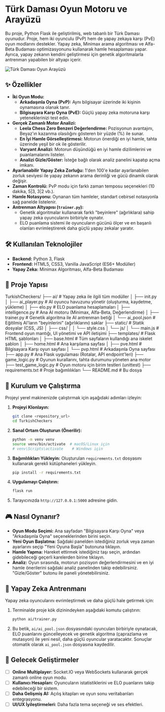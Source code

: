 # Türk Daması Oyun Motoru ve Arayüzü

Bu proje, Python Flask ile geliştirilmiş, web tabanlı bir Türk Daması oyunudur. Proje, hem iki oyunculu (PvP) hem de yapay zekaya karşı (PvE) oyun modlarını destekler. Yapay zeka, Minimax arama algoritması ve Alfa-Beta Budaması optimizasyonunu kullanarak hamle hesaplaması yapar. Ayrıca, yapay zekanın kendini geliştirmesi için genetik algoritmalarla antrenman yapabilen bir altyapı içerir.

![Türk Daması Oyun Arayüzü](https://i.imgur.com/gY9R1sN.png)

## ✨ Özellikler

- **İki Oyun Modu:**
  - **Arkadaşınla Oyna (PvP):** Aynı bilgisayar üzerinde iki kişinin oynamasına olanak tanır.
  - **Bilgisayara Karşı Oyna (PvE):** Güçlü yapay zeka motoruna karşı yeteneklerinizi test edin.
- **Gerçek Zamanlı Motor Analizi:**
  - **Leela Chess Zero Benzeri Değerlendirme:** Pozisyonun avantajını, Beyaz'ın kazanma olasılığını gösteren bir yüzde (%) ile sunar.
  - **En İyi Hamle Görselleştirmesi:** Motorun önerdiği en iyi hamle, tahta üzerinde yeşil bir ok ile gösterilir.
  - **Varyant Analizi:** Motorun düşündüğü en iyi hamle dizilimlerini ve puanlamalarını listeler.
  - **Analizi Gizle/Göster:** İsteğe bağlı olarak analiz panelini kapatıp açma imkanı.
- **Ayarlanabilir Yapay Zeka Zorluğu:** 1'den 100'e kadar ayarlanabilen zorluk seviyesi ile yapay zekanın arama derinliği ve gücü dinamik olarak değişir.
- **Zaman Kontrolü:** PvP modu için farklı zaman temposu seçenekleri (10 dakika, 5|3, 3|2 vb.).
- **Hamle Notasyonu:** Oynanan tüm hamleler, standart cebirsel notasyonla sağ panelde listelenir.
- **Antrenman Altyapısı (`trainer.py`):**
  - Genetik algoritmalar kullanarak farklı "beyinlere" (ağırlıklara) sahip yapay zeka oyuncularını birbiriyle oynatır.
  - ELO puanlama sistemi ile oyuncuların gücünü ölçer ve en başarılı olanları evrimleştirerek daha güçlü yapay zekalar yaratır.

## 🛠️ Kullanılan Teknolojiler

- **Backend:** Python 3, Flask
- **Frontend:** HTML5, CSS3, Vanilla JavaScript (ES6+ Modüller)
- **Yapay Zeka:** Minimax Algoritması, Alfa-Beta Budaması

## 📂 Proje Yapısı


TurkishCheckers/
├── ai/                     # Yapay zeka ile ilgili tüm modüller
│   ├── init.py
│   ├── ai_player.py        # AI oyuncu havuzunu yönetir (oluşturma, kaydetme, yükleme)
│   ├── elo.py              # ELO puanlama hesaplamaları
│   ├── intelligence.py     # Ana AI motoru (Minimax, Alfa-Beta, Değerlendirme)
│   ├── trainer.py          # Genetik algoritma ile AI antrenman betiği
│   └── ai_pool.json        # Eğitilmiş AI'ların "beyinlerini" (ağırlıklarını) saklar
├── static/                 # Statik dosyalar (CSS, JS)
│   ├── css/
│   │   └── style.css
│   └── js/
│       └── main.js         # Frontend oyun mantığı, UI yönetimi ve API iletişimi
├── templates/              # Flask HTML şablonları
│   ├── base.html           # Tüm sayfaların kullandığı ana iskelet şablon
│   ├── home.html           # Ana karşılama sayfası
│   ├── pve.html            # Bilgisayara Karşı oyun sayfası
│   └── pvp.html            # Arkadaşınla Oyna sayfası
├── app.py                  # Ana Flask uygulaması (Rotalar, API endpoint'leri)
├── game_logic.py           # Oyunun kurallarını, tahta durumunu yöneten ana motor
├── test_game_logic.py      # Oyun motoru için birim testleri (unittest)
├── requirements.txt        # Proje bağımlılıkları
└── README.md               # Bu dosya


## 🚀 Kurulum ve Çalıştırma

Projeyi yerel makinenizde çalıştırmak için aşağıdaki adımları izleyin:

1.  **Projeyi Klonlayın:**
    ```bash
    git clone <repository_url>
    cd TurkishCheckers
    ```

2.  **Sanal Ortam Oluşturun (Önerilir):**
    ```bash
    python -m venv venv
    source venv/bin/activate  # macOS/Linux için
    # venv\Scripts\activate    # Windows için
    ```

3.  **Bağımlılıkları Yükleyin:**
    Oluşturulan `requirements.txt` dosyasını kullanarak gerekli kütüphaneleri yükleyin.
    ```bash
    pip install -r requirements.txt
    ```

4.  **Uygulamayı Çalıştırın:**
    ```bash
    flask run
    ```

5.  Tarayıcınızda `http://127.0.0.1:5000` adresine gidin.

## 🎮 Nasıl Oynanır?

- **Oyun Modu Seçimi:** Ana sayfadan "Bilgisayara Karşı Oyna" veya "Arkadaşınla Oyna" seçeneklerinden birini seçin.
- **Yeni Oyun Başlatma:** Sağdaki panelden istediğiniz zorluk veya zaman ayarlarını seçip "Yeni Oyuna Başla" butonuna tıklayın.
- **Hamle Yapma:** Hareket ettirmek istediğiniz taşı seçin, ardından gidebileceği geçerli karelerden birine tıklayın.
- **Analiz:** Oyun sırasında, motorun pozisyon değerlendirmesini ve en iyi hamle önerilerini sağdaki analiz panelinden takip edebilirsiniz. "Gizle/Göster" butonu ile paneli yönetebilirsiniz.

## 🧠 Yapay Zeka Antrenmanı

Yapay zeka oyuncularını evrimleştirmek ve daha güçlü hale getirmek için:

1.  Terminalde proje kök dizinindeyken aşağıdaki komutu çalıştırın:
    ```bash
    python ai/trainer.py
    ```
2.  Bu betik, `ai/ai_pool.json` dosyasındaki oyuncuları birbiriyle oynatacak, ELO puanlarını güncelleyecek ve genetik algoritma (çaprazlama ve mutasyon) ile yeni nesil, daha güçlü oyuncular yaratacaktır. Sonuçlar otomatik olarak `ai_pool.json` dosyasına kaydedilir.

## 🔮 Gelecek Geliştirmeler

- [ ] **Online Multiplayer:** Socket.IO veya WebSockets kullanarak gerçek zamanlı online oyun modu.
- [ ] **Kullanıcı Hesapları:** Oyuncuların istatistiklerini ve ELO puanlarını takip edebileceği bir sistem.
- [ ] **Daha Gelişmiş AI:** Açılış kitapları ve oyun sonu veritabanları entegrasyonu.
- [ ] **UI/UX İyileştirmeleri:** Daha fazla tema seçeneği ve ses efektleri.
